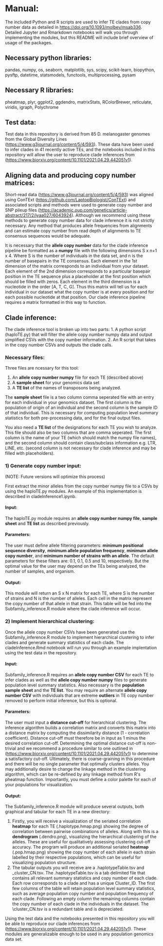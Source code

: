 # Manual:

The included Python and R scripts are used to infer TE clades from copy number data as detailed in https://doi.org/10.1093/molbev/msab336. Detailed Jupyter and Rmarkdown notebooks will walk you through implementing the modules, but this README will include brief overview of usage of the packages. 

## Necessary python libraries:
pandas, numpy, os, seaborn, matplotlib, sys, scipy, scikit-learn, biopython, pysftp, datetime, statsmodels, functools, multiprocessing, pysam

## Necessary R libraries:
pheatmap, plyr, ggplot2, ggdendro, matrixStats, RColorBrewer, reticulate, viridis, igraph, Polychrome

## Test data:
Test data in this repository is derived from 85 D. melanogaster genomes from the Global Diversity Lines (https://www.g3journal.org/content/5/4/593). These data have been used to infer clades in 41 recently active TEs, and the notebooks included in this repository will allow the user to reproduce clade inferences from (https://www.biorxiv.org/content/10.1101/2021.04.29.442051v1). 

## Aligning data and producing copy number matrices:

Short-read data (https://www.g3journal.org/content/5/4/593) was aligned using ConTExt (https://github.com/LaptopBiologist/ConTExt) and associated scripts and methods were used to generate copy number and SNP pileup files (https://academic.oup.com/genetics/article-abstract/217/2/iyaa027/6043924). Although we recommend using these methods to generate copy number data for clade inference it is not strictly necessary. Any method that produces allele frequencies from alignments and can estimate copy number from read depth of alignments to TE consensus sequences would be adequate.

It is necessary that the **allele copy number** data for the clade inference pipeline be formatted as a **numpy** file with the following dimensions S x n+1 x 4. Where S is the number of individuals in the data set, and n is the number of basepairs in the TE consensus. Each element in the 1st dimension of the matrix corresponds to an individual from your dataset. Each element of the 2nd dimension corresponds to a particular basepair position in the TE sequence plus a placeholder at the first position which should be filled with zeros. Each element in the third dimension is a nucleotide in the order [A, T, C, G]. Thus this matrix will tell us for each individual in our dataset what the copy number is at every position and for each possible nucleotide at that position. Our clade inference pipeline requires a matrix formatted in this way to function.

## Clade inference:

The clade inference tool is broken up into two parts: 1. A python script (haploTE.py) that will filter the allele copy number numpy data and output simplified CSVs with the copy number information. 2. An R script that takes in the copy number CSVs and outputs the clade calls. 

### Necessary files:
Three files are ncessary for this tool: 
1. An **allele copy number numpy** file for each TE (described above)
2. A **sample sheet** for your genomics data set
3. A **TE list** of the names of transposons being analyzed. 

The **sample sheet** file is a two column comma seperated file with an entry for each individual in your genomics dataset. The first column is the population of origin of an individual and the second column is the sample ID of that individual. This is necessary for computing population level summary statistics for both pre-processing data, and for the final output files. 

You also need a **TE list** of the designations for each TE you wish to analyze. This file should also be two columns that are comma seperated. The first column is the name of your TE (which should match the numpy file names), and the second column should contain class/subclass information e.g. LTR, LINE, etc. (second column is not necessary for clade inference and may be filled with placeholders). 

### 1) Generate copy number input:

(NOTE: Future versions will optimize this process)

First extract the minor alleles from the copy number numpy file to a CSVs by using the haploTE.py modules. An example of this implementation is described in cladeInference1.ipynb. 

#### Input:
The haploTE.py module requires an **allele copy number numpy file**, **sample sheet** and **TE list** as described previously. 

#### Parameters:
The user must define allele filtering parameters: **minimum positional sequence diversity**, **minimum allele population frequency**, **minimum allele copy number**, and **minimum number of strains with an allele**. The default parameters for these filters are: 0.1, 0.1, 0.5 and 10, respectively. But the optimal value for the user may depend on the TEs being analyzed, the number of samples, and organism. 


#### Output:
This module will return an S x N matrix for each TE, where S is the number of strains and N is the number of alleles. Each cell in the matrix represent the copy number of that allele in that strain. This table will be fed into the Subfamily_inference.R module where the clade inference will occur. 


### 2) Implement hierarchical clustering:

Once the allele copy number CSVs have been generated use the Subfamily_inference.R module to implement hierarchical clustering to infer clades and generate summary statistics of each clade. The cladeInference.Rmd notebook will run you through an example implentation using the test data in the repository. 

#### Input:
Subfamily_inference.R requires an **allele copy number CSV** for each TE to infer clades as well as the **allele copy number numpy** files to generate population level summary statistics. Also necessary is the **population sample sheet** and the **TE list**. You may require an alternate **allele copy number CSV** with individuals that are extreme **outliers** in TE copy number removed to perform initial inference, but this is optional. 

#### Parameters:
The user must input a **distance cut-off** for hierarchical clustering. The inference algorithm builds a correlation matrix and converts this matrix into a distance matrix by computing the dissimilarity distance (1 - correlation coefficient). Distance cut-off must therefore be in input as 1 minus the desired correlation cut-off. Determining the optimal distance cut-off is non-trivial and we recommend a procedure similar to one outlined in (https://www.biorxiv.org/content/10.1101/2021.04.29.442051v1) to determine a satisfactory cut-off. Ultimately, there is coarse-graining in this procedure and there will be no single parameter that optimally clusters alleles. You may additionally desire to change the linkage method in the clustering algorithm, which can be re-defined by any linkage method from R's pheatmap function. Importantly, you must define a color palette for each of your populations for visualization.

#### Output:
The Subfamily_inference.R module will produce several outputs, both graphical and tabular for each TE in a new directory:

1. Firstly, you will receive a visualization of the seriated correlation **heatmap** for each TE (.haplotype.hmap.png) showing the degree of correlation between pairwise combinations of alleles. Along with this is a **dendrogram** (.dendro.png), visualizing the hierarchical clustering of the alleles. These are useful for qualitatively assessing clustering cut-off accuracy. The program will produce an additional seriated **heatmap** (.pop.hmap.png) showing the copy number of each allele in each strain labelled by their respective populations, which can be useful for visualizing population structure.
2. The tabular outputs you will receive are a .haplotypeTable.tsv and \_cluster_CN.tsv. The .haplotypeTable.tsv is a tab delimited file that contains all relevant summary statistics and copy number of each clade. Each row corresponds to a clade and has a unique Cluster_ID. The first few columns of the table will retain population level summary statistics, such as average population copy number and population frequency of each clade. Following an empty column the remaining columns contain the copy number of each clade in the individuals in the dataset. The \cluster_CN.tsv is a redundant table and is depreciated.


Using the test data and the notebooks presented in this repository you will be able to reproduce our clade inferences from (https://www.biorxiv.org/content/10.1101/2021.04.29.442051v1). These modules are generalizable enough to be used in any population genomics data set.
